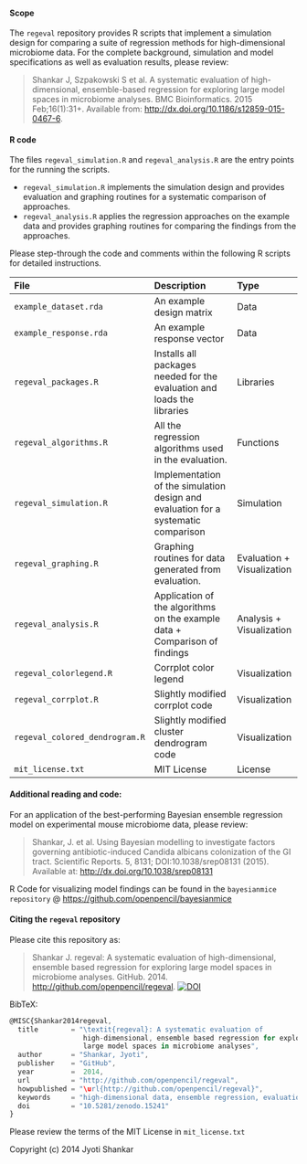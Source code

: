 #### Scope
The `regeval` repository provides R scripts that implement a simulation design for comparing a suite of regression methods for high-dimensional microbiome data. For the complete background, simulation and model specifications as well as evaluation results, please review:

> Shankar J, Szpakowski S et al. A systematic evaluation of high-dimensional, ensemble-based regression for exploring large model spaces in microbiome analyses. BMC Bioinformatics. 2015 Feb;16(1):31+. Available from: http://dx.doi.org/10.1186/s12859-015-0467-6.

#### R code

The files `regeval_simulation.R` and `regeval_analysis.R` are the entry points for the running the scripts.

* `regeval_simulation.R` implements the simulation design and provides evaluation and graphing routines for a systematic comparison of approaches.
* `regeval_analysis.R` applies the regression approaches on the example data and provides graphing routines for comparing the findings from the approaches.

Please step-through the code and comments within the following R scripts for detailed instructions.

| File       | Description  | Type |
|:----------|:-----------------|:----|
|`example_dataset.rda`    | An example design matrix| Data |
|`example_response.rda` | An example response vector| Data |
|`regeval_packages.R`| Installs all packages needed for the evaluation and loads the libraries | Libraries |
|`regeval_algorithms.R` | All the regression algorithms used in the evaluation. | Functions |
|`regeval_simulation.R`| Implementation of the simulation design and evaluation for a systematic comparison| Simulation |
|`regeval_graphing.R`| Graphing routines for data generated from evaluation. | Evaluation + Visualization |
|`regeval_analysis.R` | Application of the algorithms on the example data + Comparison of findings | Analysis + Visualization|
|`regeval_colorlegend.R` | Corrplot color legend | Visualization |
|`regeval_corrplot.R`| Slightly modified corrplot code |  Visualization |
|`regeval_colored_dendrogram.R` | Slightly modified cluster dendrogram code | Visualization |
|`mit_license.txt`    | MIT License | License |

#### Additional reading and code:

For an application of the best-performing Bayesian ensemble regression model on experimental mouse microbiome data, please review:

> Shankar, J. et al. Using Bayesian modelling to investigate factors governing antibiotic-induced Candida albicans colonization of the GI tract. Scientific Reports. 5, 8131; DOI:10.1038/srep08131 (2015). Available at: http://dx.doi.org/10.1038/srep08131

R Code for visualizing model findings can be found in the `bayesianmice repository` @ https://github.com/openpencil/bayesianmice


#### Citing the `regeval` repository
Please cite this repository as:
> Shankar J. regeval: A systematic evaluation of high-dimensional, ensemble based regression for exploring large model spaces in microbiome analyses. GitHub. 2014. http://github.com/openpencil/regeval. [![DOI](https://zenodo.org/badge/doi/10.5281/zenodo.15241.svg)](http://dx.doi.org/10.5281/zenodo.15241)

BibTeX:
```javascript
@MISC{Shankar2014regeval,
  title        = "\textit{regeval}: A systematic evaluation of
                  high-dimensional, ensemble based regression for exploring
                  large model spaces in microbiome analyses",
  author       = "Shankar, Jyoti",
  publisher    = "GitHub",
  year         =  2014,
  url          = "http://github.com/openpencil/regeval",
  howpublished = "\url{http://github.com/openpencil/regeval}",
  keywords     = "high-dimensional data, ensemble regression, evaluation",
  doi          = "10.5281/zenodo.15241"
}
```


Please review the terms of the MIT License in `mit_license.txt`

Copyright (c) 2014 Jyoti Shankar
